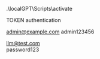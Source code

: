 .\localGPT\Scripts\activate

TOKEN authentication

admin@example.com
admin123456

llm@test.com  
password123
